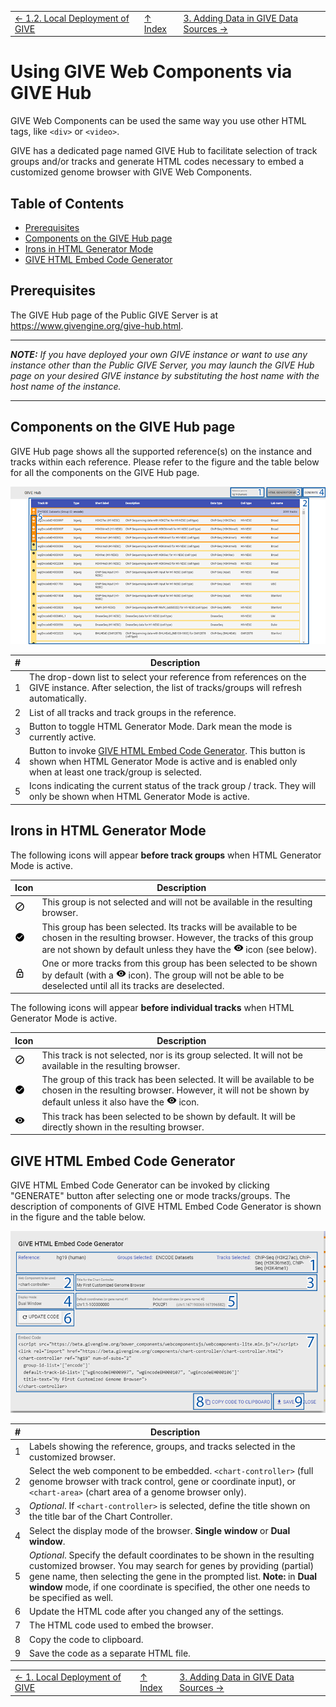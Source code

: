 ||||
| --- | --- | --- |
| [← 1.2. Local Deployment of GIVE](1-Local_deployment_of_GIVE.md) | [↑ Index](Readme.md) | [3. Adding Data in GIVE Data Sources →](3-dataSource.md) |

# Using GIVE Web Components via GIVE Hub

GIVE Web Components can be used the same way you use other HTML tags, like `<div>` or `<video>`.

GIVE has a dedicated page named GIVE Hub to facilitate selection of track groups and/or tracks and generate HTML codes necessary to embed a customized genome browser with GIVE Web Components.

## Table of Contents

*   [Prerequisites](#prerequisites)
*   [Components on the GIVE Hub page](#components-on-the-give-hub-page)
*   [Irons in HTML Generator Mode](#irons-in-html-generator-mode)
*   [GIVE HTML Embed Code Generator](#give-html-embed-code-generator)

## Prerequisites

The GIVE Hub page of the Public GIVE Server is at <https://www.givengine.org/give-hub.html>.

***
*__NOTE:__ If you have deployed your own GIVE instance or want to use any instance other than the Public GIVE Server, you may launch the GIVE Hub page on your desired GIVE instance by substituting the host name with the host name of the instance.*
***

## Components on the GIVE Hub page

GIVE Hub page shows all the supported reference(s) on the instance and tracks within each reference. Please refer to the figure and the table below for all the components on the GIVE Hub page.

![GIVE Hub page](images/2-1-Give-Hub-page.png)

| # | Description |
| --- | --- |
| 1 | The drop-down list to select your reference from references on the GIVE instance. After selection, the list of tracks/groups will refresh automatically. |
| 2 | List of all tracks and track groups in the reference. |
| 3 | Button to toggle HTML Generator Mode. Dark mean the mode is currently active. |
| 4 | Button to invoke [GIVE HTML Embed Code Generator](#give-html-embed-code-generator). This button is shown when HTML Generator Mode is active and is enabled only when at least one track/group is selected. |
| 5 | Icons indicating the current status of the track group / track. They will only be shown when HTML Generator Mode is active. |

## Irons in HTML Generator Mode

The following icons will appear __before track groups__ when HTML Generator Mode is active.

| Icon | Description |
| --- | --- |
| <img src="images/2-1-icon-block.svg" height="16" width="16"> | This group is not selected and will not be available in the resulting browser. |
| <img src="images/2-1-icon-check-circle.svg" height="16" width="16"> | This group has been selected. Its tracks will be available to be chosen in the resulting browser. However, the tracks of this group are not shown by default unless they have the <img src="images/2-1-icon-visibility.svg" height="16" width="16"> icon (see below). |
| <img src="images/2-1-icon-lock-outline.svg" height="16" width="16"> | One or more tracks from this group has been selected to be shown by default (with a <img src="images/2-1-icon-visibility.svg" height="16" width="16"> icon). The group will not be able to be deselected until all its tracks are deselected. |

The following icons will appear __before individual tracks__ when HTML Generator Mode is active.

| Icon | Description |
| --- | --- |
| <img src="images/2-1-icon-block.svg" height="16" width="16"> | This track is not selected, nor is its group selected. It will not be available in the resulting browser. |
| <img src="images/2-1-icon-check-circle.svg" height="16" width="16"> | The group of this track has been selected. It will be available to be chosen in the resulting browser. However, it will not be shown by default unless it also have the <img src="images/2-1-icon-visibility.svg" height="16" width="16"> icon. |
| <img src="images/2-1-icon-visibility.svg" height="16" width="16"> | This track has been selected to be shown by default. It will be directly shown in the resulting browser. |

## GIVE HTML Embed Code Generator

GIVE HTML Embed Code Generator can be invoked by clicking "GENERATE" button after selecting one or mode tracks/groups. The description of components of GIVE HTML Embed Code Generator is shown in the figure and the table below.

![GIVE HTML Embed Code Generator](images/2-1-Give-Code-Generator.png)

| # | Description |
| --- | --- |
| 1 | Labels showing the reference, groups, and tracks selected in the customized browser. |
| 2 | Select the web component to be embedded. `<chart-controller>` (full genome browser with track control, gene or coordinate input), or `<chart-area>` (chart area of a genome browser only). |
| 3 | *Optional*. If `<chart-controller>` is selected, define the title shown on the title bar of the Chart Controller.  |
| 4 | Select the display mode of the browser. __Single window__ or __Dual window__. |
| 5 | *Optional*. Specify the default coordinates to be shown in the resulting customized browser. You may search for genes by providing (partial) gene name, then selecting the gene in the prompted list. __Note:__ in __Dual window__ mode, if one coordinate is specified, the other one needs to be specified as well. |
| 6 | Update the HTML code after you changed any of the settings. |
| 7 | The HTML code used to embed the browser. |
| 8 | Copy the code to clipboard. |
| 9 | Save the code as a separate HTML file. |

||||
| --- | --- | --- |
| [← 1. Local Deployment of GIVE](1-Local_deployment_of_GIVE.md) | [↑ Index](Readme.md) | [3. Adding Data in GIVE Data Sources →](3-dataSource.md) |
